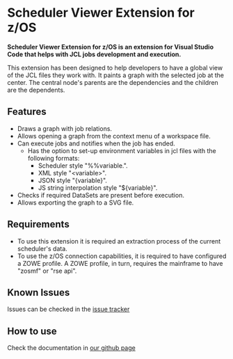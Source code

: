 # Scheduler Viewer Extension for z/OS

**Scheduler Viewer Extension for z/OS is an extension for Visual Studio Code that helps with JCL jobs development and execution.**

This extension has been designed to help developers to have a global view of the JCL files they work with. It paints a graph with the selected job at the center. The central node's parents are the dependencies and the children are the dependents.

## Features

- Draws a graph with job relations.
- Allows opening a graph from the context menu of a workspace file.
- Can execute jobs and notifies when the job has ended.
  - Has the option to set-up environment variables in jcl files with the following formats:
    - Scheduler style "%%variable.".
    - XML style "\<variable\>".
    - JSON style "{variable}".
    - JS string interpolation style "${variable}".
- Checks if required DataSets are present before execution.
- Allows exporting the graph to a SVG file.

## Requirements

- To use this extension it is required an extraction process of the current scheduler's data.
- To use the z/OS connection capabilities, it is required to have configured a ZOWE profile. A ZOWE profile, in turn, requires the mainframe to have "zosmf" or "rse api".

## Known Issues

Issues can be checked in the [issue tracker](https://github.com/NEORIS-ZDEVOPS/JD-Graph/issues)

## How to use

Check the documentation in [our github page](https://github.com/NEORIS-ZDEVOPS/JD-Graph/tree/master/doc)
